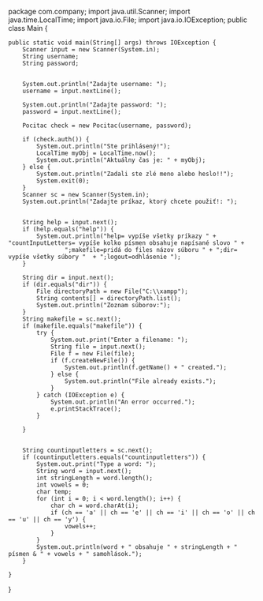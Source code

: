 package com.company;
import java.util.Scanner;
import java.time.LocalTime;
import java.io.File;
import java.io.IOException;
public class Main {

    public static void main(String[] args) throws IOException {
        Scanner input = new Scanner(System.in);
        String username;
        String password;


        System.out.println("Zadajte username: ");
        username = input.nextLine();

        System.out.println("Zadajte password: ");
        password = input.nextLine();

        Pocitac check = new Pocitac(username, password);

        if (check.auth()) {
            System.out.println("Ste prihlásený!");
            LocalTime myObj = LocalTime.now();
            System.out.println("Aktuálny čas je: " + myObj);
        } else {
            System.out.println("Zadali ste zlé meno alebo heslo!!");
            System.exit(0);
        }
        Scanner sc = new Scanner(System.in);
        System.out.println("Zadajte príkaz, ktorý chcete použiť!: ");


        String help = input.next();
        if (help.equals("help")) {
            System.out.println("help= vypíše všetky príkazy " + "countInputLetters= vypíše kolko písmen obsahuje napísané slovo " +
                    ";makefile=pridá do files názov súboru " + ";dir= vypíše všetky súbory "  + ";logout=odhlásenie ");
        }

        String dir = input.next();
        if (dir.equals("dir")) {
            File directoryPath = new File("C:\\xampp");
            String contents[] = directoryPath.list();
            System.out.println("Zoznam súborov:");
        }
        String makefile = sc.next();
        if (makefile.equals("makefile")) {
            try {
                System.out.print("Enter a filename: ");
                String file = input.next();
                File f = new File(file);
                if (f.createNewFile()) {
                    System.out.println(f.getName() + " created.");
                } else {
                    System.out.println("File already exists.");
                }
            } catch (IOException e) {
                System.out.println("An error occurred.");
                e.printStackTrace();
            }

        }


        String countinputletters = sc.next();
        if (countinputletters.equals("countinputletters")) {
            System.out.print("Type a word: ");
            String word = input.next();
            int stringLength = word.length();
            int vowels = 0;
            char temp;
            for (int i = 0; i < word.length(); i++) {
                char ch = word.charAt(i);
                if (ch == 'a' || ch == 'e' || ch == 'i' || ch == 'o' || ch == 'u' || ch == 'y') {
                    vowels++;
                }
            }
            System.out.println(word + " obsahuje " + stringLength + " písmen & " + vowels + " samohlások.");
        }

    }
}
